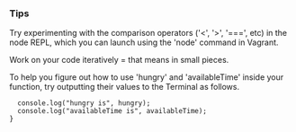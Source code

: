 ### Tips

Try experimenting with the comparison operators ('<', '>', '===', etc) in the node REPL, which you can launch using the 'node' command in Vagrant.

Work on your code iteratively = that means in small pieces.

To help you figure out how to use 'hungry' and 'availableTime' inside your function, try outputting their values to the Terminal as follows.

```function whatToDoForLunch(hungry, availableTime) {
  console.log("hungry is", hungry);
  console.log("availableTime is", availableTime);
}
```